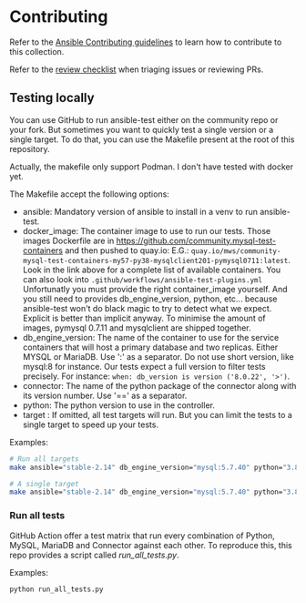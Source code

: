 # Contributing

Refer to the [Ansible Contributing guidelines](https://docs.ansible.com/ansible/devel/community/index.html) to learn how to contribute to this collection.

Refer to the [review checklist](https://docs.ansible.com/ansible/devel/community/collection_contributors/collection_reviewing.html) when triaging issues or reviewing PRs.


## Testing locally

You can use GitHub to run ansible-test either on the community repo or your fork. But sometimes you want to quickly test a single version or a single target. To do that, you can use the Makefile present at the root of this repository.

Actually, the makefile only support Podman. I don't have tested with docker yet.

The Makefile accept the following options:

- ansible: Mandatory version of ansible to install in a venv to run ansible-test.
- docker_image:
    The container image to use to run our tests. Those images Dockerfile are in https://github.com/community.mysql-test-containers and then pushed to quay.io: E.G.:
    `quay.io/mws/community-mysql-test-containers-my57-py38-mysqlclient201-pymysql0711:latest`. Look in the link above for a complete list of available containers. You can also look into `.github/workflows/ansible-test-plugins.yml`
    Unfortunatly you must provide the right container_image yourself. And you still need to provides db_engine_version, python, etc... because ansible-test won't do black magic to try to detect what we expect. Explicit is better than implicit anyway.
    To minimise the amount of images, pymysql 0.7.11 and mysqlclient are shipped together.
- db_engine_version: The name of the container to use for the service containers that will host a primary database and two replicas. Either MYSQL or MariaDB. Use ':' as a separator. Do not use short version, like mysql:8 for instance. Our tests expect a full version to filter tests precisely. For instance: `when: db_version is version ('8.0.22', '>')`.
- connector: The name of the python package of the connector along with its version number. Use '==' as a separator.
- python: The python version to use in the controller.
- target : If omitted, all test targets will run. But you can limit the tests to a single target to speed up your tests.

Examples:

```sh
# Run all targets
make ansible="stable-2.14" db_engine_version="mysql:5.7.40" python="3.8" connector="pymysql==0.7.10" docker_image="ghcr.io/community.mysql/test-container-my80-py39-mysqlclient203:latest"

# A single target
make ansible="stable-2.14" db_engine_version="mysql:5.7.40" python="3.8" connector="pymysql==0.7.10" docker_image="ghcr.io/community.mysql/test-container-my80-py39-mysqlclient203:latest" target="test_mysql_db"
```


### Run all tests

GitHub Action offer a test matrix that run every combination of Python, MySQL, MariaDB and Connector against each other. To reproduce this, this repo provides a script called *run_all_tests.py*.

Examples:

```sh
python run_all_tests.py
```